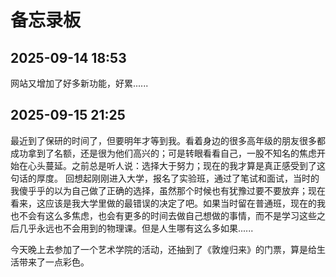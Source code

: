 # 备忘录板


## 2025-09-14 18:53

网站又增加了好多新功能，好累......

## 2025-09-15 21:25

最近到了保研的时间了，但要明年才等到我。看着身边的很多高年级的朋友很多都成功拿到了名额，还是很为他们高兴的；可是转眼看看自己，一股不知名的焦虑开始在心头蔓延。之前总是听人说：选择大于努力；现在的我才算是真正感受到了这句话的厚度。
回想起刚刚进入大学，报名了实验班，通过了笔试和面试，当时的我傻乎乎的以为自己做了正确的选择，虽然那个时候也有犹豫过要不要放弃；现在看来，这应该是我大学里做的最错误的决定了吧。如果当时留在普通班，现在的我也不会有这么多焦虑，也会有更多的时间去做自己想做的事情，而不是学习这些之后几乎永远也不会用到的物理课。但是人生哪有这么多如果......

今天晚上去参加了一个艺术学院的活动，还抽到了《敦煌归来》的门票，算是给生活带来了一点彩色。